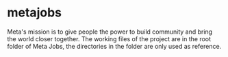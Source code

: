 # metajobs
Meta's mission is to give people the power to build community and bring the world closer together.
<Work-in-Progress>
  The working files of the project are in the root folder of Meta Jobs, the directories in the folder are only used as reference.
